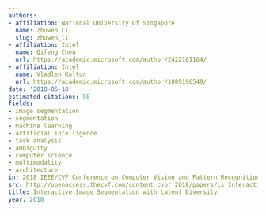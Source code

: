 ```yaml
---
authors:
- affiliation: National University Of Singapore
  name: Zhuwen Li
  slug: zhuwen_li
- affiliation: Intel
  name: Qifeng Chen
  url: https://academic.microsoft.com/author/2422161164/
- affiliation: Intel
  name: Vladlen Koltun
  url: https://academic.microsoft.com/author/1809196549/
date: '2018-06-18'
estimated_citations: 58
fields:
- image segmentation
- segmentation
- machine learning
- artificial intelligence
- task analysis
- ambiguity
- computer science
- multimodality
- architecture
in: 2018 IEEE/CVF Conference on Computer Vision and Pattern Recognition
src: http://openaccess.thecvf.com/content_cvpr_2018/papers/Li_Interactive_Image_Segmentation_CVPR_2018_paper.pdf
title: Interactive Image Segmentation with Latent Diversity
year: 2018
---
```

